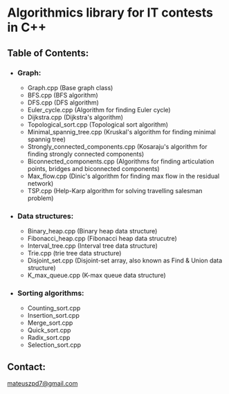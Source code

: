 # Algorithmics library for IT contests in C++

## Table of Contents:
+ ### Graph:
  - Graph.cpp (Base graph class)
  - BFS.cpp (BFS algorithm)
  - DFS.cpp (DFS algorithm)
  - Euler_cycle.cpp (Algorithm for finding Euler cycle)
  - Dijkstra.cpp (Dijkstra's algorithm)
  - Topological_sort.cpp (Topological sort algorithm)
  - Minimal_spannig_tree.cpp (Kruskal's algorithm for finding minimal spannig tree)
  - Strongly_connected_components.cpp (Kosaraju's algorithm for finding strongly connected components)
  - Biconnected_components.cpp (Algorithms for finding articulation points, bridges and biconnected components)
  - Max_flow.cpp (Dinic's algorithm for finding max flow in the residual network)
  - TSP.cpp (Help-Karp algorithm for solving travelling salesman problem)
+ ### Data structures:
  - Binary_heap.cpp (Binary heap data structure)
  - Fibonacci_heap.cpp (Fibonacci heap data strucutre)
  - Interval_tree.cpp (Interval tree data structure)
  - Trie.cpp (trie tree data structure)
  - Disjoint_set.cpp (Disjoint-set array, also known as Find & Union data structure)
  - K_max_queue.cpp (K-max queue data structure)
+ ### Sorting algorithms:
  - Counting_sort.cpp 
  - Insertion_sort.cpp 
  - Merge_sort.cpp     
  - Quick_sort.cpp     
  - Radix_sort.cpp     
  - Selection_sort.cpp 

## Contact:
mateuszpd7@gmail.com
